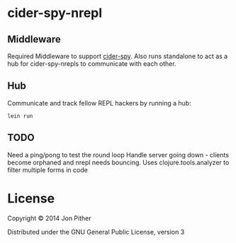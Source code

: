 # cider-spy-nrepl

## Middleware

Required Middleware to support [cider-spy](https://github.com/jonpither/cider-spy). Also runs standalone to act as a hub for cider-spy-nrepls to communicate with each other.

## Hub

Communicate and track fellow REPL hackers by running a hub:

`lein run`

## TODO

Need a ping/pong to test the round loop
Handle server going down - clients become orphaned and nrepl needs bouncing.
Uses clojure.tools.analyzer to filter multiple forms in code

# License

Copyright © 2014 Jon Pither

Distributed under the GNU General Public License, version 3
